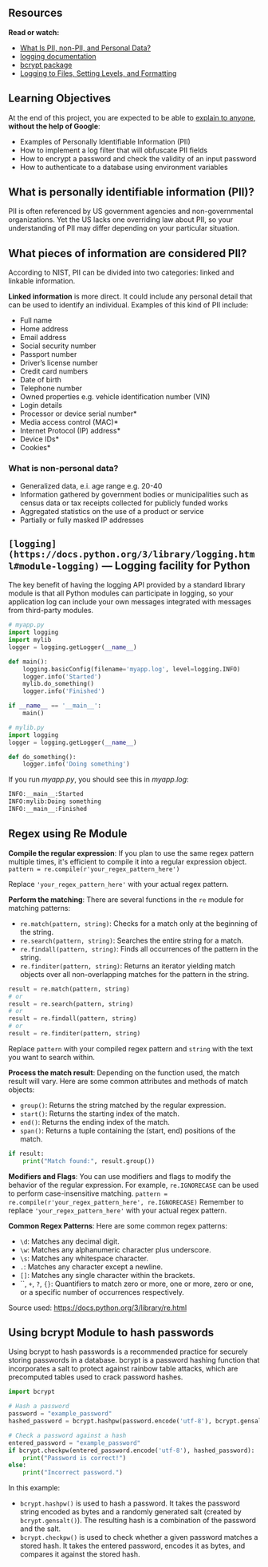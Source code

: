 ## Resources

**Read or watch:**

- [What Is PII, non-PII, and Personal Data?](https://intranet.atlasschool.com/rltoken/foPGuA-2Dz3K1Y40Zc_Qvg)
- [logging documentation](https://intranet.atlasschool.com/rltoken/U2Y7GJNwzVPTTvmpsyZ4sg)
- [bcrypt package](https://intranet.atlasschool.com/rltoken/rvDYLUTaAWqtkhSQAJf4zA)
- [Logging to Files, Setting Levels, and Formatting](https://intranet.atlasschool.com/rltoken/sxnkG_PQ8BcYeFGWAIRnjg)

## Learning Objectives

At the end of this project, you are expected to be able to [explain to anyone](https://intranet.atlasschool.com/rltoken/ZPysAXKK27_KivWx2yY8FA), **without the help of Google**:

- Examples of Personally Identifiable Information (PII)
- How to implement a log filter that will obfuscate PII fields
- How to encrypt a password and check the validity of an input password
- How to authenticate to a database using environment variables

## What is personally identifiable information (PII)?

PII is often referenced by US government agencies and 
non-governmental organizations. Yet the US lacks one overriding law 
about PII, so your understanding of PII may differ depending on your 
particular situation.

## What pieces of information are considered PII?

According to NIST, PII can be divided into two categories: linked and linkable information.

**Linked information** is more direct. It could include 
any personal detail that can be used to identify an individual. Examples
 of this kind of PII include:

- Full name
- Home address
- Email address
- Social security number
- Passport number
- Driver’s license number
- Credit card numbers
- Date of birth
- Telephone number
- Owned properties e.g. vehicle identification number (VIN)
- Login details
- Processor or device serial number*
- Media access control (MAC)*
- Internet Protocol (IP) address*
- Device IDs*
- Cookies*

### **What is non-personal data?**

- Generalized data, e.i. age range e.g. 20-40
- Information gathered by government bodies or municipalities such as
census data or tax receipts collected for publicly funded works
- Aggregated statistics on the use of a product or service
- Partially or fully masked IP addresses

## **`[logging](https://docs.python.org/3/library/logging.html#module-logging)` — Logging facility for Python**

The key benefit of having the logging API provided by a standard library module is that all Python modules can participate in logging, so your application log can include your own messages integrated with messages from third-party modules.

```python
# myapp.py
import logging
import mylib
logger = logging.getLogger(__name__)

def main():
    logging.basicConfig(filename='myapp.log', level=logging.INFO)
    logger.info('Started')
    mylib.do_something()
    logger.info('Finished')

if __name__ == '__main__':
    main()
```

```python
# mylib.py
import logging
logger = logging.getLogger(__name__)

def do_something():
    logger.info('Doing something')
```

If you run *myapp.py*, you should see this in *myapp.log*:

```bash
INFO:__main__:Started
INFO:mylib:Doing something
INFO:__main__:Finished
```

## Regex using Re Module

**Compile the regular expression**: If you plan to use the same regex pattern multiple times, it's efficient to compile it into a regular expression object.
`pattern = re.compile(r'your_regex_pattern_here')`

Replace `'your_regex_pattern_here'` with your actual regex pattern.

**Perform the matching**: There are several functions in the `re` module for matching patterns:

- `re.match(pattern, string)`: Checks for a match only at the beginning of the string.
- `re.search(pattern, string)`: Searches the entire string for a match.
- `re.findall(pattern, string)`: Finds all occurrences of the pattern in the string.
- `re.finditer(pattern, string)`: Returns an iterator yielding match objects over all non-overlapping matches for the pattern in the string.

```python
result = re.match(pattern, string)
# or
result = re.search(pattern, string)
# or
result = re.findall(pattern, string)
# or
result = re.finditer(pattern, string)
```

Replace `pattern` with your compiled regex pattern and `string` with the text you want to search within.

**Process the match result**: Depending on the function used, the match result will vary. Here are some common attributes and methods of match objects:

- `group()`: Returns the string matched by the regular expression.
- `start()`: Returns the starting index of the match.
- `end()`: Returns the ending index of the match.
- `span()`: Returns a tuple containing the (start, end) positions of the match.

```python
if result:
    print("Match found:", result.group())
```

**Modifiers and Flags**: You can use modifiers and flags to modify the behavior of the regular expression. For example, `re.IGNORECASE` can be used to perform case-insensitive matching.
`pattern = re.compile(r'your_regex_pattern_here', re.IGNORECASE)`
Remember to replace `'your_regex_pattern_here'` with your actual regex pattern.

**Common Regex Patterns**: Here are some common regex patterns:

- `\d`: Matches any decimal digit.
- `\w`: Matches any alphanumeric character plus underscore.
- `\s`: Matches any whitespace character.
- `.`: Matches any character except a newline.
- `[]`: Matches any single character within the brackets.
- ``, `+`, `?`, `{}`: Quantifiers to match zero or more, one or more, zero or one, or a specific number of occurrences respectively.

Source used: https://docs.python.org/3/library/re.html

## Using bcrypt Module to hash passwords

Using bcrypt to hash passwords is a recommended practice for securely storing passwords in a database. bcrypt is a password hashing function that incorporates a salt to protect against rainbow table attacks, which are precomputed tables used to crack password hashes.

```python
import bcrypt

# Hash a password
password = "example_password"
hashed_password = bcrypt.hashpw(password.encode('utf-8'), bcrypt.gensalt())

# Check a password against a hash
entered_password = "example_password"
if bcrypt.checkpw(entered_password.encode('utf-8'), hashed_password):
    print("Password is correct!")
else:
    print("Incorrect password.")
```

In this example:

- `bcrypt.hashpw()` is used to hash a password. It takes the password string encoded as bytes and a randomly generated salt (created by `bcrypt.gensalt()`). The resulting hash is a combination of the password and the salt.
- `bcrypt.checkpw()` is used to check whether a given password matches a stored hash. It takes the entered password, encodes it as bytes, and compares it against the stored hash.

